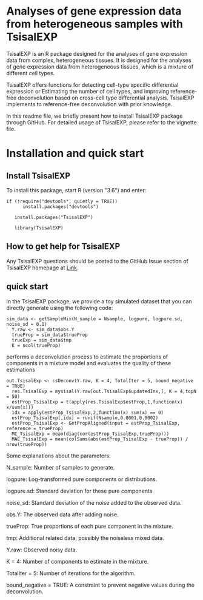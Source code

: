 # Analyses of gene expression data from heterogeneous samples with TsisalEXP

TsisalEXP is an R package designed for the analyses of gene expression data from complex, heterogeneous tissues.  It is designed for the analyses of gene expression data from heterogeneous tissues, which is a mixture of different cell types.

TsisalEXP offers functions for detecting cell-type specific differential expression or Estimating the number of cell types, and improving reference-free deconvolution based on cross-cell type differential analysis.   TsisalEXP implements to reference-free deconvolution with prior knowledge.

In this readme file, we briefly present how to install TsisalEXP package through GitHub. For detailed usage of TsisalEXP, please refer to the vignette file.


# Installation and quick start

## Install TsisalEXP

To install this package, start R (version "3.6") and enter:

```
if (!require("devtools", quietly = TRUE))
      install.packages("devtools")
    
   install.packages("TsisalEXP")

   library(TsisalEXP)
```

## How to get help for TsisalEXP

Any TsisalEXP questions should be posted to the GitHub Issue section of TsisalEXP homepage at [Link](https://github.com/lingl456/TsisalEXP/issues).

## quick start

In the TsisalEXP package, we provide a toy simulated dataset that you can directly generate using the following code:

```
sim_data <- getSampleMix(N_sample = Nsample, logpure, logpure.sd, noise_sd = 0.1)
  Y.raw <- sim_data$obs.Y
  trueProp = sim_data$trueProp
  trueExp = sim_data$tmp
  K = ncol(trueProp)
```
performs a deconvolution process to estimate the proportions of components in a mixture model and evaluates the quality of these estimations

```
out.TsisalExp <- csDeconv(Y.raw, K = 4, TotalIter = 5, bound_negative = TRUE)
  res.TsisalExp = mysisal(Y.raw[out.TsisalExp$updatedInx,], K = 4,topN = 50)
  estProp_TsisalExp = t(apply(res.TsisalExp$estProp,1,function(x) x/sum(x)))
  idx = apply(estProp_TsisalExp,2,function(x) sum(x) == 0)
  estProp_TsisalExp[,idx] = runif(Nsample,0.0001,0.0002)
  estProp_TsisalExp <- GetPropAligned(input = estProp_TsisalExp, reference = trueProp)
  MC_TsisalExp = mean(diag(cor(estProp_TsisalExp,trueProp)))
  MAE_TsisalExp = mean(colSums(abs(estProp_TsisalExp - trueProp)) / nrow(trueProp))
```

Some explanations about the parameters:

N_sample: Number of samples to generate.

logpure: Log-transformed pure components or distributions.

logpure.sd: Standard deviation for these pure components.

noise_sd: Standard deviation of the noise added to the observed data.

obs.Y: The observed data after adding noise.

trueProp: True proportions of each pure component in the mixture.

tmp: Additional related data, possibly the noiseless mixed data.

Y.raw: Observed noisy data.

K = 4: Number of components to estimate in the mixture.

TotalIter = 5: Number of iterations for the algorithm.

bound_negative = TRUE: A constraint to prevent negative values during the deconvolution.
